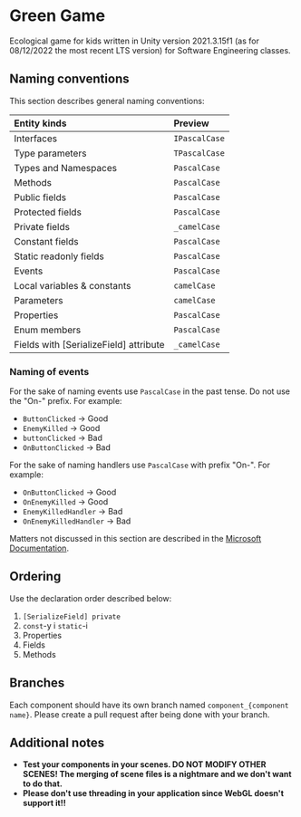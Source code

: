 # Green Game

Ecological game for kids written in Unity version 2021.3.15f1 (as for 08/12/2022 the most recent LTS version) for Software Engineering classes.
 
## Naming conventions

This section describes general naming conventions:

| Entity kinds                          | Preview            |
| :------------------------------------ | :----------------- |
| Interfaces                            | `IPascalCase`      |
| Type parameters                       | `TPascalCase`      |
| Types and Namespaces                  | `PascalCase`       |
| Methods                               | `PascalCase`       |
| Public fields                         | `PascalCase`       |
| Protected fields                      | `PascalCase`       |
| Private fields                        | `_camelCase`       |
| Constant fields                       | `PascalCase`       |
| Static readonly fields                | `PascalCase`       |
| Events                                | `PascalCase`       |
| Local variables & constants           | `camelCase`        |
| Parameters                            | `camelCase`        |
| Properties                            | `PascalCase`       |
| Enum members                          | `PascalCase`       |
| Fields with [SerializeField] attribute| `_camelCase`       |

### Naming of events
For the sake of naming events use `PascalCase` in the past tense. Do not use the "On-" prefix. For example:

- `ButtonClicked` -> Good
- `EnemyKilled` -> Good
- `buttonClicked` -> Bad
- `OnButtonClicked` -> Bad

For the sake of naming handlers use `PascalCase` with prefix "On-". For example:

- `OnButtonClicked` -> Good
- `OnEnemyKilled` -> Good
- `EnemyKilledHandler` -> Bad
- `OnEnemyKilledHandler` -> Bad

Matters not discussed in this section are described in the [Microsoft Documentation](https://learn.microsoft.com/en-us/dotnet/csharp/fundamentals/coding-style/coding-conventions).


## Ordering 
Use the declaration order described below:

1. `[SerializeField] private`
2. `const`-y i `static`-i
3. Properties
4. Fields
5. Methods

## Branches
Each component should have its own branch named `component_{component name}`. Please create a pull request after being done with your branch.

## Additional notes
- **Test your components in your scenes. DO NOT MODIFY OTHER SCENES! The merging of scene files is a nightmare and we don't want to do that.**
- **Please don't use threading in your application since WebGL doesn't support it!!**

